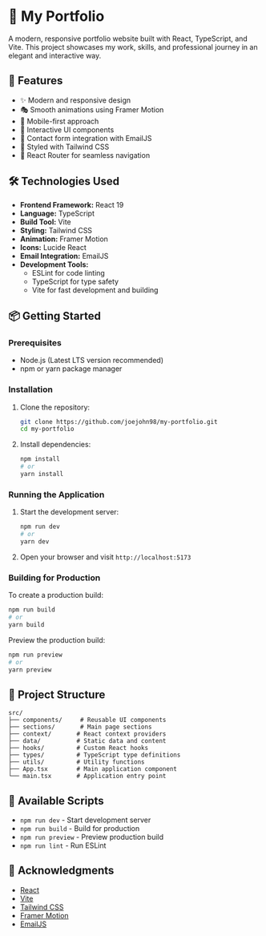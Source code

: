 # 🎨 My Portfolio

A modern, responsive portfolio website built with React, TypeScript, and Vite. This project showcases my work, skills, and professional journey in an elegant and interactive way.

## 🚀 Features

- ✨ Modern and responsive design
- 🎭 Smooth animations using Framer Motion
- 📱 Mobile-first approach
- 🎯 Interactive UI components
- 📧 Contact form integration with EmailJS
- 🎨 Styled with Tailwind CSS
- 🔄 React Router for seamless navigation

## 🛠️ Technologies Used

- **Frontend Framework:** React 19
- **Language:** TypeScript
- **Build Tool:** Vite
- **Styling:** Tailwind CSS
- **Animation:** Framer Motion
- **Icons:** Lucide React
- **Email Integration:** EmailJS
- **Development Tools:**
  - ESLint for code linting
  - TypeScript for type safety
  - Vite for fast development and building

## 📦 Getting Started

### Prerequisites

- Node.js (Latest LTS version recommended)
- npm or yarn package manager

### Installation

1. Clone the repository:

   ```bash
   git clone https://github.com/joejohn98/my-portfolio.git
   cd my-portfolio
   ```

2. Install dependencies:

   ```bash
   npm install
   # or
   yarn install
   ```

### Running the Application

1. Start the development server:

   ```bash
   npm run dev
   # or
   yarn dev
   ```

2. Open your browser and visit `http://localhost:5173`

### Building for Production

To create a production build:

```bash
npm run build
# or
yarn build
```

Preview the production build:

```bash
npm run preview
# or
yarn preview
```

## 📁 Project Structure

```
src/
├── components/     # Reusable UI components
├── sections/       # Main page sections
├── context/       # React context providers
├── data/          # Static data and content
├── hooks/         # Custom React hooks
├── types/         # TypeScript type definitions
├── utils/         # Utility functions
├── App.tsx        # Main application component
└── main.tsx       # Application entry point
```

## 🧪 Available Scripts

- `npm run dev` - Start development server
- `npm run build` - Build for production
- `npm run preview` - Preview production build
- `npm run lint` - Run ESLint


## 🙏 Acknowledgments

- [React](https://reactjs.org/)
- [Vite](https://vitejs.dev/)
- [Tailwind CSS](https://tailwindcss.com/)
- [Framer Motion](https://www.framer.com/motion/)
- [EmailJS](https://www.emailjs.com/)
